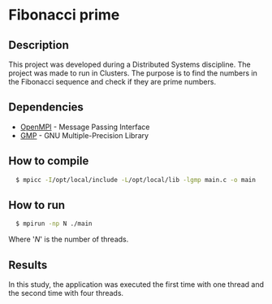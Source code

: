 # Fibonacci prime

## Description

This project was developed during a Distributed Systems discipline. The project was made to run in Clusters. The purpose is to find the numbers in the Fibonacci sequence and check if they are prime numbers.

## Dependencies

* [OpenMPI](https://www.open-mpi.org/) - Message Passing Interface
* [GMP](https://gmplib.org/) - GNU Multiple-Precision Library

## How to compile

```bash
  $ mpicc -I/opt/local/include -L/opt/local/lib -lgmp main.c -o main
```

## How to run

```bash
  $ mpirun -np N ./main
```
Where '*N*' is the number of threads.

## Results

In this study, the application was executed the first time with one thread and the second time with four threads.
